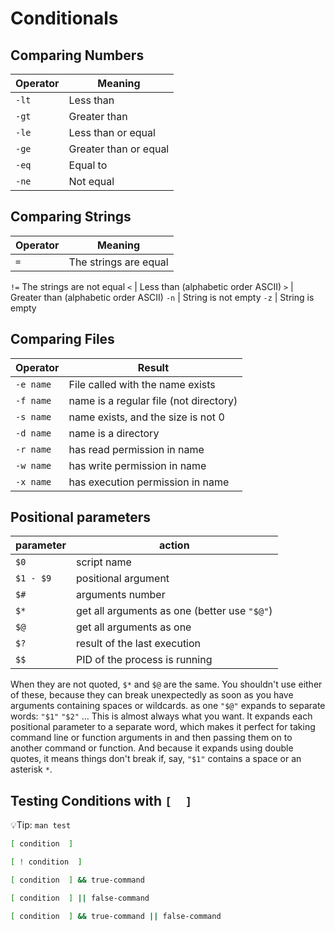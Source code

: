 # Conditionals

## Comparing Numbers

Operator | Meaning
-|-
`-lt` | Less than
`-gt` | Greater than
`-le` | Less than or equal
`-ge` | Greater than or equal
`-eq` | Equal to
`-ne` | Not equal

## Comparing Strings

Operator | Meaning
-|-
`=` | The strings are equal
`!=` The strings are not equal
`<` | Less than (alphabetic order ASCII)
`>` | Greater than (alphabetic order ASCII)
`-n` | String is not empty
`-z` | String is empty

## Comparing Files

Operator | Result
-|-
`-e name` | File called with the name exists
`-f name` | name is a regular file (not directory)
`-s name` | name exists, and the size is not 0
`-d name` | name is a directory
`-r name` | has read permission in name
`-w name` | has write permission in name
`-x name` | has execution permission in name

## Positional parameters

parameter | action
-|-
`$0` | script name
`$1 - $9` | positional argument
`$#` | arguments number
`$*` | get all arguments as one (better use `"$@"`)
`$@` | get all arguments as one
`$?` | result of the last execution
`$$` | PID of the process is running

When they are not quoted, `$*` and `$@` are the same. You shouldn't use either of these, because they can break unexpectedly as soon as you have arguments containing spaces or wildcards.
 as one
`"$@"` expands to separate words: `"$1"` `"$2"` ... This is almost always what you want. It expands each positional parameter to a separate word, which makes it perfect for taking command line or function arguments in and then passing them on to another command or function. And because it expands using double quotes, it means things don't break if, say, `"$1"` contains a space or an asterisk `*`.

## Testing Conditions with `[  ]`

💡Tip: `man test`

```bash
[ condition  ]

[ ! condition  ]

[ condition  ] && true-command

[ condition  ] || false-command

[ condition  ] && true-command || false-command
```